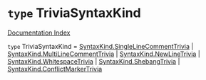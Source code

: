 # `type` TriviaSyntaxKind

[Documentation Index](../README.md)

`type` TriviaSyntaxKind = [SyntaxKind.SingleLineCommentTrivia](../private.enum.SyntaxKind/README.md#singlelinecommenttrivia--2) | [SyntaxKind.MultiLineCommentTrivia](../private.enum.SyntaxKind/README.md#multilinecommenttrivia--3) | [SyntaxKind.NewLineTrivia](../private.enum.SyntaxKind/README.md#newlinetrivia--4) | [SyntaxKind.WhitespaceTrivia](../private.enum.SyntaxKind/README.md#whitespacetrivia--5) | [SyntaxKind.ShebangTrivia](../private.enum.SyntaxKind/README.md#shebangtrivia--6) | [SyntaxKind.ConflictMarkerTrivia](../private.enum.SyntaxKind/README.md#conflictmarkertrivia--7)